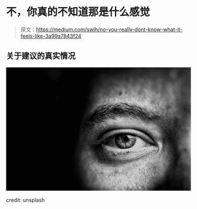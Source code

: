 # 不，你真的不知道那是什么感觉

> 原文：<https://medium.com/swlh/no-you-really-dont-know-what-it-feels-like-3a99a7843f24>

## 关于建议的真实情况

![](img/920d55c1d50678281bed721a68fc5500.png)

credit: unsplash